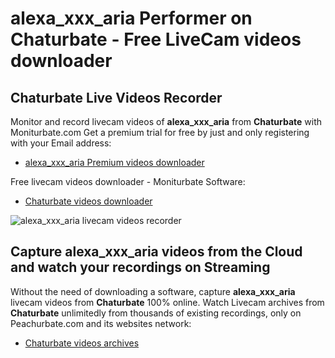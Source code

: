 # alexa_xxx_aria Performer on Chaturbate - Free LiveCam videos downloader

## Chaturbate Live Videos Recorder

Monitor and record livecam videos of **alexa_xxx_aria** from **Chaturbate** with Moniturbate.com
Get a premium trial for free by just and only registering with your Email address:
* [alexa_xxx_aria Premium videos downloader](https://moniturbate.com/request-demo-licence-key.html)

Free livecam videos downloader - Moniturbate Software:
* [Chaturbate videos downloader](https://moniturbate.com/moniturbate-download-software.html)

![alexa_xxx_aria livecam videos recorder](https://peachurnet.com/templates/moniturbate-software.png)


## Capture alexa_xxx_aria videos from the Cloud and watch your recordings on Streaming

Without the need of downloading a software, capture **alexa_xxx_aria** livecam videos from **Chaturbate** 100% online.
Watch Livecam archives from **Chaturbate** unlimitedly from thousands of existing recordings, only on Peachurbate.com and its websites network:
* [Chaturbate videos archives](https://peachurnet.com/)